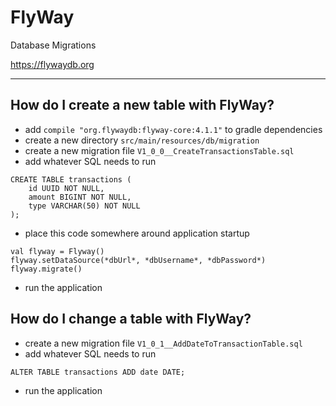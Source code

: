 # FlyWay

Database Migrations

https://flywaydb.org

---

## How do I create a new table with FlyWay?

- add `compile "org.flywaydb:flyway-core:4.1.1"` to gradle dependencies
- create a new directory `src/main/resources/db/migration`
- create a new migration file `V1_0_0__CreateTransactionsTable.sql`
- add whatever SQL needs to run

```
CREATE TABLE transactions (
    id UUID NOT NULL,
    amount BIGINT NOT NULL,
    type VARCHAR(50) NOT NULL
);
```

- place this code somewhere around application startup

```
val flyway = Flyway()
flyway.setDataSource(*dbUrl*, *dbUsername*, *dbPassword*)
flyway.migrate()
```

- run the application

## How do I change a table with FlyWay?

- create a new migration file `V1_0_1__AddDateToTransactionTable.sql`
- add whatever SQL needs to run

```
ALTER TABLE transactions ADD date DATE;
```

- run the application
